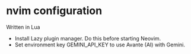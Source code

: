 # nvim configuration

Written in Lua

- Install Lazy plugin manager. Do this before starting Neovim.
- Set environment key GEMINI_API_KEY to use Avante (AI) with Gemini.

